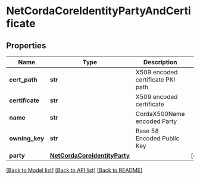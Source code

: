 # NetCordaCoreIdentityPartyAndCertificate

## Properties
Name | Type | Description | Notes
------------ | ------------- | ------------- | -------------
**cert_path** | **str** | X509 encoded certificate PKI path | 
**certificate** | **str** | X509 encoded certificate | 
**name** | **str** | CordaX500Name encoded Party | 
**owning_key** | **str** | Base 58 Encoded Public Key | 
**party** | [**NetCordaCoreIdentityParty**](NetCordaCoreIdentityParty.md) |  | [optional] 

[[Back to Model list]](../README.md#documentation-for-models) [[Back to API list]](../README.md#documentation-for-api-endpoints) [[Back to README]](../README.md)


